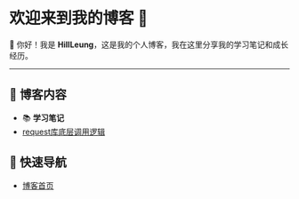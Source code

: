# 欢迎来到我的博客 🎉

👋 你好！我是 **HillLeung**，这是我的个人博客，我在这里分享我的学习笔记和成长经历。

---

## 🌟 博客内容
- 📚 **学习笔记**
- [request库底层调用逻辑](softwareTest/interfaceTest/requestLibrary.md)


## 🚀 快速导航
- [博客首页](https://lafari.github.io)


